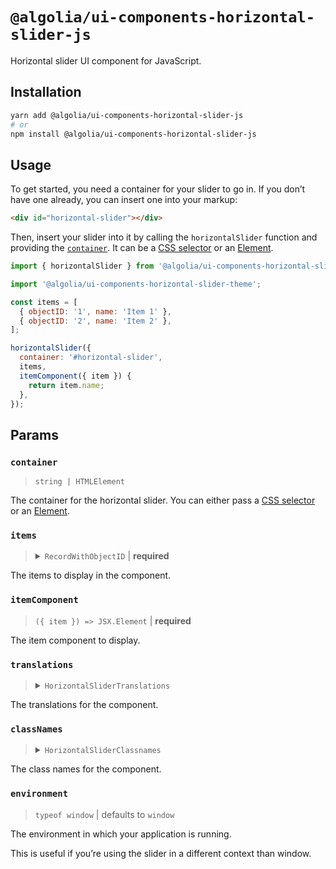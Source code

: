 # `@algolia/ui-components-horizontal-slider-js`

Horizontal slider UI component for JavaScript.

## Installation

```sh
yarn add @algolia/ui-components-horizontal-slider-js
# or
npm install @algolia/ui-components-horizontal-slider-js
```

## Usage

To get started, you need a container for your slider to go in. If you don’t have one already, you can insert one into your markup:

```html
<div id="horizontal-slider"></div>
```

Then, insert your slider into it by calling the `horizontalSlider` function and providing the [`container`](#container). It can be a [CSS selector](https://developer.mozilla.org/en-US/docs/Web/CSS/CSS_Selectors) or an [Element](https://developer.mozilla.org/en-US/docs/Web/API/HTMLElement).

```js
import { horizontalSlider } from '@algolia/ui-components-horizontal-slider-js';

import '@algolia/ui-components-horizontal-slider-theme';

const items = [
  { objectID: '1', name: 'Item 1' },
  { objectID: '2', name: 'Item 2' },
];

horizontalSlider({
  container: '#horizontal-slider',
  items,
  itemComponent({ item }) {
    return item.name;
  },
});
```

## Params

### `container`

> `string | HTMLElement`

The container for the horizontal slider. You can either pass a [CSS selector](https://developer.mozilla.org/en-US/docs/Web/CSS/CSS_Selectors) or an [Element](https://developer.mozilla.org/en-US/docs/Web/API/HTMLElement).

### `items`

<blockquote>
<details>

<summary><code>RecordWithObjectID</code> | <b>required</b></summary>

```ts
type RecordWithObjectID<TItem> = TItem & {
  objectID: string;
};
```

</details>
</blockquote>

The items to display in the component.

</details>

### `itemComponent`

> `({ item }) => JSX.Element` | **required**

The item component to display.

### `translations`

<blockquote>
<details>

<summary><code>HorizontalSliderTranslations</code></summary>

```ts
type HorizontalSliderTranslations = Partial<{
  sliderLabel: string;
  previousButtonLabel: string;
  previousButtonTitle: string;
  nextButtonLabel: string;
  nextButtonTitle: string;
}>;
```

</details>
</blockquote>

The translations for the component.

### `classNames`

<blockquote>
<details>

<summary><code>HorizontalSliderClassnames</code></summary>

```ts
type HorizontalSliderClassnames = Partial<{
  item: string;
  list: string;
  navigation: string;
  navigationNext: string;
  navigationPrevious: string;
  root: string;
}>;
```

</details>
</blockquote>

The class names for the component.

### `environment`

> `typeof window` | defaults to `window`

The environment in which your application is running.

This is useful if you’re using the slider in a different context than window.
